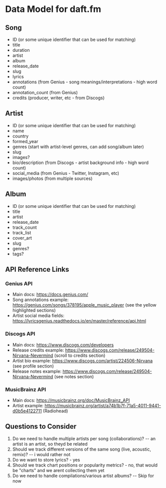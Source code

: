 # Data Model for daft.fm

## Song
- ID (or some unique identifier that can be used for matching)
- title
- duration
- artist
- album
- release_date
- slug
- lyrics
- annotations (from Genius - song meanings/interpretations - high word count)
- annotation_count (from Genius)
- credits (producer, writer, etc - from Discogs)

## Artist
- ID (or some unique identifier that can be used for matching)
- name
- country
- formed_year
- genres (start with artist-level genres, can add song/album later)
- slug
- images?
- bio/description (from Discogs - artist background info - high word count)
- social_media (from Genius - Twitter, Instagram, etc)
- images/photos (from multiple sources)

## Album
- ID (or some unique identifier that can be used for matching)
- title
- artist
- release_date
- track_count
- track_list
- cover_art
- slug
- genres?
- tags?

## API Reference Links

### Genius API
- Main docs: https://docs.genius.com/
- Song annotations example: https://genius.com/songs/378195/apple_music_player (see the yellow highlighted sections)
- Artist social media fields: https://lyricsgenius.readthedocs.io/en/master/reference/api.html

### Discogs API  
- Main docs: https://www.discogs.com/developers
- Release credits example: https://www.discogs.com/release/249504-Nirvana-Nevermind (scroll to credits section)
- Artist bio example: https://www.discogs.com/artist/224506-Nirvana (see profile section)
- Release notes example: https://www.discogs.com/release/249504-Nirvana-Nevermind (see notes section)

### MusicBrainz API
- Main docs: https://musicbrainz.org/doc/MusicBrainz_API
- Artist example: https://musicbrainz.org/artist/a74b1b7f-71a5-4011-9441-d0b5e4122711 (Radiohead)

## Questions to Consider
1. Do we need to handle multiple artists per song (collaborations)? -- an artist is an artist, so theyd be related
2. Should we track different versions of the same song (live, acoustic, remix)? -- i would rather not
3. Do we want to store lyrics? - yes
4. Should we track chart positions or popularity metrics? - no, that would be "charts" and we arent collecting them yet
5. Do we need to handle compilations/various artist albums? -- Skip for now